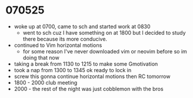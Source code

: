 # 070525

- woke up at 0700, came to sch and started work at 0830
    - went to sch cuz I have something on at 1800 but I decided to study there because its more conducive.
- continued to Vim horizontal motions
    - for some reason I've never downloaded vim or neovim before so im doing that now
- taking a break from 1130 to 1215 to make some Gmotivation
- took a nap from 1300 to 1345 ok ready to lock in
- screw this gonna continue horizontal motions then RC tomorrow
- 1800 - 2000 club meeting
- 2000 - the rest of the night was just cobblemon with the bros

